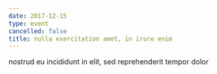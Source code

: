 ```yaml
---
date: 2017-12-15
type: event
cancelled: false
title: nulla exercitation amet, in irure enim
---
```

nostrud eu incididunt in elit, sed reprehenderit tempor dolor